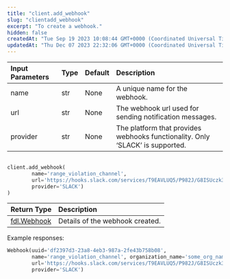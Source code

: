 ```yaml
---
title: "client.add_webhook"
slug: "clientadd_webhook"
excerpt: "To create a webhook."
hidden: false
createdAt: "Tue Sep 19 2023 10:08:44 GMT+0000 (Coordinated Universal Time)"
updatedAt: "Thu Dec 07 2023 22:32:06 GMT+0000 (Coordinated Universal Time)"
---
```

| Input Parameters | Type | Default | Description                                                                   |
| :--------------- | :--- | :------ | :---------------------------------------------------------------------------- |
| name             | str  | None    | A unique name for the webhook.                                                |
| url              | str  | None    | The webhook url used for sending notification messages.                       |
| provider         | str  | None    | The platform that provides webhooks functionality. Only ‘SLACK’ is supported. |

```python Usage

client.add_webhook(
        name='range_violation_channel',
        url='https://hooks.slack.com/services/T9EAVLUQ5/P982J/G8ISUczk37hxQ15C28d',
        provider='SLACK')
)
```

| Return Type                   | Description                     |
| :---------------------------- | :------------------------------ |
| [fdl.Webhook](ref:fdlwebhook) | Details of the webhook created. |

Example responses:

```python Response
Webhook(uuid='df2397d3-23a8-4eb3-987a-2fe43b758b08',
        name='range_violation_channel', organization_name='some_org_name',
        url='https://hooks.slack.com/services/T9EAVLUQ5/P982J/G8ISUczk37hxQ15C28d',
        provider='SLACK')
```
